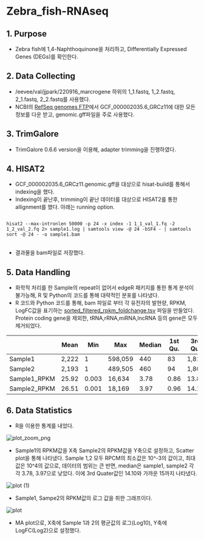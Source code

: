 # Zebra_fish-RNAseq
## 1. Purpose
+ Zebra fish에 1,4-Naphthoquinone을 처리하고, Differentially Expressed Genes (DEGs)를 확인한다.

## 2. Data Collecting
+ /eevee/val/jjpark/220916_marcrogene 하위의 1_1.fastq, 1_2.fastq, 2_1.fastq, 2_2.fastq를 사용했다.
+ NCBI의 [RefSeq genomes FTP](https://ftp.ncbi.nlm.nih.gov/genomes/refseq/)에서 GCF_000002035.6_GRCz11에 대한 모든 정보를 다운 받고, genomic.gff파일을 주로 사용했다.

## 3. TrimGalore
+ TrimGalore 0.6.6 version을 이용해, adapter trimming을 진행하였다. 

## 4. HISAT2
+ GCF_000002035.6_GRCz11.genomic.gff을 대상으로 hisat-build를 통해서 indexing을 했다. 
+ Indexing이 끝난후, trimming이 끝난 데이터를 대상으로 HISAT2를 통한 allignment를 했다. 아래는 running option.
<pre>
<code>
hisat2 --max-intronlen 50000 -p 24 -x index -1 1_1_val_1.fq -2 1_2_val_2.fq 2> sample1.log | samtools view -@ 24 -bSF4 - | samtools sort -@ 24 - -o sample1.bam
</code>
</pre>
+ 결과물을 bam파일로 저장했다. 

## 5. Data Handling
+ 화학적 처리를 한 Sample의 repeat이 없어서 edgeR 패키지를 통한 통계 분석이 불가능해, R 및 Python의 코드를 통해 대략적인 분포를 나타냈다. 
+ R 코드와 Python 코드를 통해, bam 파일로 부터 각 유전자의 발현량, RPKM, LogFC값을 표기하는 [sorted_filtered_rpkm_foldchange.tsv](https://github.com/Park-JungJoon/Zebra_fish-RNAseq/blob/main/Supplementary_data/sorted_filtered_rpkm_foldchange.tsv) 파일을 만들었다. Protein coding gene을 제외한, tRNA,rRNA,miRNA,lncRNA 등의 gene은 모두 제거되었다.

||Mean|Min|Max|Median|1st Qu.|3rd Qu.|
|-|-|-|-|-|-|-|
|Sample1|2,222|1|598,059|440|83|1,813|
|Sample2|2,193|1|489,505|460|94|1,808|
|Sample1_RPKM|25.92|0.003|16,634|3.78|0.86|13.86|
|Sample2_RPKM|26.51|0.001|18,169|3.97|0.96|14.10|

## 6. Data Statistics
+ R을 이용한 통계를 내었다. 

![plot_zoom_png](https://user-images.githubusercontent.com/97942772/191666472-dec46c5f-510f-4efa-b40a-48e6df9eb2b3.png)

+ Sample1의 RPKM값을 X축 Sample2의 RPKM값을 Y축으로 설정하고, Scatter plot을 통해 나타냈다. Sample 1,2 모두 RPCM의 최소값은 10^-3의 값이고, 최대값은 10^4의 값으로, 데이터의 범위는 큰 반면, median은 sample1, sample2 각각 3.78, 3.97으로 낮았다. 이에 3rd Quater값인 14.10와 가까운 15까지 나타냈다.

![plot (1)](https://user-images.githubusercontent.com/97942772/191673140-fd88bfda-8c53-4901-8f80-edec5e3739a8.png)

+ Sample1, Sampe2의 RPKM값의 로그 값을 취한 그래프이다.

![plot](https://user-images.githubusercontent.com/97942772/191673215-769d81a5-7791-42e5-8b4b-cfab80eb65d6.png)

+ MA plot으로, X축에 Sample 1과 2의 평균값의 로그(Log10), Y축에 LogFC(Log2)으로 설정했다. 

